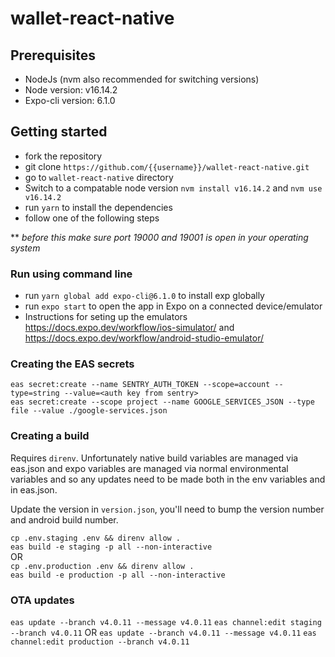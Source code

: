 # wallet-react-native

## Prerequisites

- NodeJs (nvm also recommended for switching versions)
- Node version: v16.14.2
- Expo-cli version: 6.1.0

## Getting started

- fork the repository
- git clone `https://github.com/{{username}}/wallet-react-native.git`
- go to `wallet-react-native` directory
- Switch to a compatable node version `nvm install v16.14.2` and `nvm use v16.14.2`
- run `yarn` to install the dependencies
- follow one of the following steps

\*\* _before this make sure port 19000 and 19001 is open in your operating system_

### Run using command line

- run `yarn global add expo-cli@6.1.0` to install exp globally
- run `expo start` to open the app in Expo on a connected device/emulator
- Instructions for seting up the emulators https://docs.expo.dev/workflow/ios-simulator/ and https://docs.expo.dev/workflow/android-studio-emulator/

### Creating the EAS secrets

`eas secret:create --name SENTRY_AUTH_TOKEN --scope=account --type=string --value=<auth key from sentry>`  
`eas secret:create --scope project --name GOOGLE_SERVICES_JSON --type file --value ./google-services.json`

### Creating a build

Requires `direnv`. Unfortunately native build variables are managed via eas.json and expo variables are managed via normal environmental variables and so any updates need to be made both in the env variables and in eas.json.

Update the version in `version.json`, you'll need to bump the version number and android build number.

`cp .env.staging .env && direnv allow .`  
`eas build -e staging -p all --non-interactive`  
OR  
`cp .env.production .env && direnv allow .`  
`eas build -e production -p all --non-interactive`

### OTA updates

`eas update --branch v4.0.11 --message v4.0.11`
`eas channel:edit staging --branch v4.0.11`
OR
`eas update --branch v4.0.11 --message v4.0.11`
`eas channel:edit production --branch v4.0.11`
